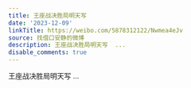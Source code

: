 ```yaml
---
title: 王座战决胜局明天写
date: '2023-12-09'
linkTitle: https://weibo.com/5878312122/Nwmea4eJv
source: 找借口安静的微博
description: 王座战决胜局明天写  ...
disable_comments: true
---
```

王座战决胜局明天写  ...